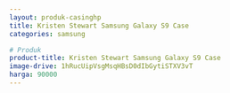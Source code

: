 ```yaml
---
layout: produk-casinghp
title: Kristen Stewart Samsung Galaxy S9 Case
categories: samsung

# Produk
product-title: Kristen Stewart Samsung Galaxy S9 Case
image-drive: 1hRucUipVsgMsqHBsD0dIbGytiSTXV3vT
harga: 90000
---
```

